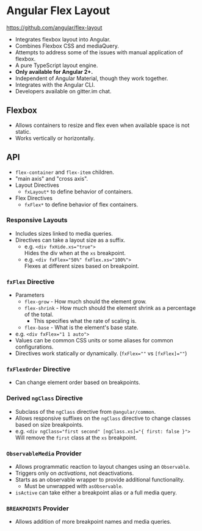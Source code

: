 # Angular Flex Layout
https://github.com/angular/flex-layout
* Integrates flexbox layout into Angular.
* Combines Flexbox CSS and mediaQuery.
* Attempts to address some of the issues with manual application of flexbox.
* A pure TypeScript layout engine.
* **Only available for Angular 2+.**
* Independent of Angular Material, though they work together.
* Integrates with the Angular CLI.
* Developers available on gitter.im chat.

## Flexbox
* Allows containers to resize and flex even when available space is not static.
* Works vertically or horizontally.

## API
* `flex-container` and `flex-item` children.
* "main axis" and "cross axis".
* Layout Directives
   * `fxLayout*` to define behavior of containers.
* Flex Directives
   * `fxFlex*` to define behavior of flex containers.
   
### Responsive Layouts
* Includes sizes linked to media queries.
* Directives can take a layout size as a suffix.
   * e.g. `<div fxHide.xs="true">`   
      Hides the div when at the `xs` breakpoint.
   * e.g. `<div fxFlex="50%" fxFlex.xs="100%">`   
      Flexes at different sizes based on breakpoint.

### `fxFlex` Directive
* Parameters
   * `flex-grow` - How much should the element grow.
   * `flex-shrink` - How much should the element shrink as a percentage of the total.
      * This specifies what the rate of scaling is.
   * `flex-base` - What is the element's base state.
* e.g. `<div fxFlex="1 1 auto">`
* Values can be common CSS units or some aliases for common configurations.
* Directives work statically or dynamically. (`fxFlex=""` vs `[fxFlex]=""`)

### `fxFlexOrder` Directive
* Can change element order based on breakpoints.

### Derived `ngClass` Directive
* Subclass of the `ngClass` directive from `@angular/common`.
* Allows responsive suffixes on the `ngClass` directive to change classes based on size breakpoints.
* e.g. `<div ngClass="first second" [ngClass.xs]="{ first: false }">`   
   Will remove the `first` class at the `xs` breakpoint.

### `ObservableMedia` Provider
* Allows programmatic reaction to layout changes using an `Observable`.
* Triggers only on _activations_, not deactivations.
* Starts as an observable wrapper to provide additional functionality.
   * Must be unwrapped with `asObservable`.
* `isActive` can take either a breakpoint alias or a full media query.

### `BREAKPOINTS` Provider
* Allows addition of more breakpoint names and media queries.
